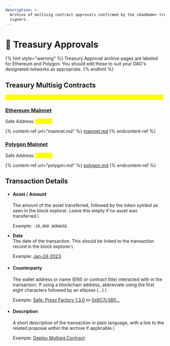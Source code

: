 ```yaml
---
description: >-
  Archive of multisig contract approvals confirmed by the <daoName> treasury
  signers.
---
```


# 💸 Treasury Approvals

{% hint style="warning" %}
Treasury Approval archive pages are labeled for Ethereum and Polygon. You should edit these to suit your DAO's designated networks as appropriate.
{% endhint %}

## Treasury Multisig Contracts <a href="#contracts" id="contracts"></a>

<mark style="color:yellow;">Briefly describe your DAO's use of its treasury contract (such as safe) here.</mark>

### [Ethereum Mainnet](mainnet.md)

Safe Address: <mark style="color:yellow;">address</mark>

{% content-ref url="mainnet.md" %}
[mainnet.md](mainnet.md)
{% endcontent-ref %}

### [Polygon Mainnet](polygon.md)

Safe Address: <mark style="color:yellow;">address</mark>

{% content-ref url="polygon.md" %}
[polygon.md](polygon.md)
{% endcontent-ref %}

## Transaction Details <a href="#details" id="details"></a>

*   #### Asset / Amount

    The amount of the asset transferred, followed by the token symbol as seen in the block explorer.  Leave this empty if no asset was transferred.\


    Example: `-20,000 $KRAUSE`
*   **Date**\
    The date of the transaction. This should be linked to the transaction record in the block explorer.\


    Example: [Jan-24-2023](https://etherscan.io/tx/0xec6069b3c5dbdcafe5fb63ccea76fe3374f59c1659484ed89622570b3efb83b3)
*   #### Counterparty

    The wallet address or name (ENS or contract title) interacted with in the transaction. If using a blockchain address, abbreviate using the first eight characters followed by an ellipses (...).\


    Example: [Safe: Proxy Factory 1.3.0](https://etherscan.io/address/0xa6b71e26c5e0845f74c812102ca7114b6a896ab2) or [0x6C7c380...](https://etherscan.io/address/0x6c7c3806b3cae601b1d99c017e4592753ba8d41e)
*   #### Description

    A short description of the transaction in plain language, with a link to the related proposal within the archive if applicable.\


    Example: [Deploy Multisig Contract](broken-reference)
